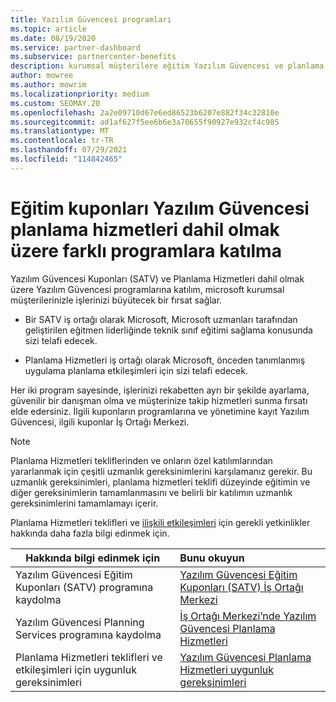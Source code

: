 ```yaml
---
title: Yazılım Güvencesi programları
ms.topic: article
ms.date: 08/19/2020
ms.service: partner-dashboard
ms.subservice: partnercenter-benefits
description: kurumsal müşterilere eğitim Yazılım Güvencesi ve planlama yapmak için iş oluşturmak ve telafi etmek için bir Yazılım Güvencesi programına kaydolabilirsiniz.
author: mowree
ms.author: mowrim
ms.localizationpriority: medium
ms.custom: SEOMAY.20
ms.openlocfilehash: 2a2e09710d67e6ed86523b6207e882f34c32810e
ms.sourcegitcommit: ad1af627f5ee6b6e3a70655f90927e932cf4c985
ms.translationtype: MT
ms.contentlocale: tr-TR
ms.lasthandoff: 07/29/2021
ms.locfileid: "114842465"
---
```

# <a name="participate-in-software-assurance-programs-including-training-vouchers-and-planning-services"></a>Eğitim kuponları Yazılım Güvencesi planlama hizmetleri dahil olmak üzere farklı programlara katılma

Yazılım Güvencesi Kuponları (SATV) ve Planlama Hizmetleri dahil olmak üzere Yazılım Güvencesi programlarına katılım, microsoft kurumsal müşterilerinizle işlerinizi büyütecek bir fırsat sağlar. 

- Bir SATV iş ortağı olarak Microsoft, Microsoft uzmanları tarafından geliştirilen eğitmen liderliğinde teknik sınıf eğitimi sağlama konusunda sizi telafi edecek. 

- Planlama Hizmetleri iş ortağı olarak Microsoft, önceden tanımlanmış uygulama planlama etkileşimleri için sizi telafi edecek. 

Her iki program sayesinde, işlerinizi rekabetten ayrı bir şekilde ayarlama, güvenilir bir danışman olma ve müşterinize takip hizmetleri sunma fırsatı elde edersiniz. İlgili kuponların programlarına ve yönetimine kayıt Yazılım Güvencesi, ilgili kuponlar İş Ortağı Merkezi.

> [!NOTE]
> Planlama Hizmetleri tekliflerinden ve onların özel katılımlarından yararlanmak için çeşitli uzmanlık gereksinimlerini karşılamanız gerekir. Bu uzmanlık gereksinimleri, planlama hizmetleri teklifi düzeyinde eğitimin ve diğer gereksinimlerin tamamlanmasını ve belirli bir katılımın uzmanlık gereksinimlerini tamamlamayı içerir.  
>
> Planlama Hizmetleri teklifleri ve [ilişkili etkileşimleri](software-assurance-dps-requirements.md) için gerekli yetkinlikler hakkında daha fazla bilgi edinmek için.


|**Hakkında bilgi edinmek için**   |**Bunu okuyun**   |
|--------------------------|:------------------|
|Yazılım Güvencesi Eğitim Kuponları (SATV) programına kaydolma  | [Yazılım Güvencesi Eğitim Kuponları (SATV) İş Ortağı Merkezi](software-assurance-satv.md)|
|Yazılım Güvencesi Planning Services programına kaydolma | [İş Ortağı Merkezi’nde Yazılım Güvencesi Planlama Hizmetleri](software-assurance-dps.md) |
|Planlama Hizmetleri teklifleri ve etkileşimleri için uygunluk gereksinimleri  | [Yazılım Güvencesi Planlama Hizmetleri uygunluk gereksinimleri](software-assurance-dps-requirements.md)  |